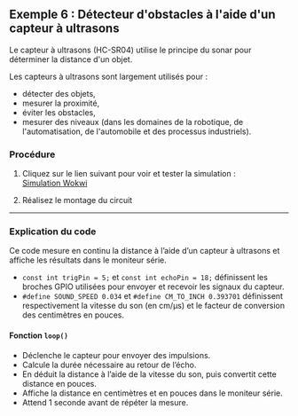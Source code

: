 ## Exemple 6 : Détecteur d'obstacles à l'aide d'un capteur à ultrasons

Le capteur à ultrasons (HC-SR04) utilise le principe du sonar pour déterminer la distance d'un objet. 

Les capteurs à ultrasons sont largement utilisés pour :
- détecter des objets,
- mesurer la proximité,
- éviter les obstacles,
- mesurer des niveaux (dans les domaines de la robotique, de l'automatisation, de l'automobile et des processus industriels).

### Procédure

1. Cliquez sur le lien suivant pour voir et tester la simulation :  
   [Simulation Wokwi](https://wokwi.com/projects/378210688300606465)

2. Réalisez le montage du circuit 


---

### Explication du code

Ce code mesure en continu la distance à l’aide d’un capteur à ultrasons et affiche les résultats dans le moniteur série.

- `const int trigPin = 5;` et `const int echoPin = 18;` définissent les broches GPIO utilisées pour envoyer et recevoir les signaux du capteur.
- `#define SOUND_SPEED 0.034` et `#define CM_TO_INCH 0.393701` définissent respectivement la vitesse du son (en cm/μs) et le facteur de conversion des centimètres en pouces.

#### Fonction `loop()`

- Déclenche le capteur pour envoyer des impulsions.
- Calcule la durée nécessaire au retour de l’écho.
- En déduit la distance à l’aide de la vitesse du son, puis convertit cette distance en pouces.
- Affiche la distance en centimètres et en pouces dans le moniteur série.
- Attend 1 seconde avant de répéter la mesure.

